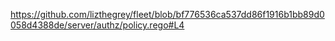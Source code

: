 https://github.com/lizthegrey/fleet/blob/bf776536ca537dd86f1916b1bb89d0058d4388de/server/authz/policy.rego#L4